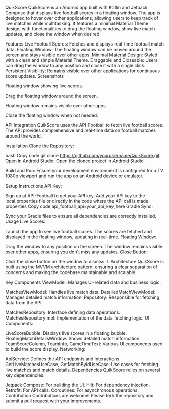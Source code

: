 QuikScore
QuikScore is an Android app built with Kotlin and Jetpack Compose that displays live football scores in a floating window. The app is designed to hover over other applications, allowing users to keep track of live matches while multitasking. It features a minimal Material Theme design, with functionalities to drag the floating window, show live match updates, and close the window when desired.



Features
Live Football Scores: Fetches and displays real-time football match data.
Floating Window: The floating window can be moved around the screen and stays visible over other apps.
Minimal Material Design: Styled with a clean and simple Material Theme.
Draggable and Closeable: Users can drag the window to any position and close it with a single click.
Persistent Visibility: Remains visible over other applications for continuous score updates.
Screenshots

Floating window showing live scores.


Drag the floating window around the screen.


Floating window remains visible over other apps.


Close the floating window when not needed.

API Integration
QuikScore uses the API-Football to fetch live football scores. The API provides comprehensive and real-time data on football matches around the world.

Installation
Clone the Repository:

bash
Copy code
git clone https://github.com/yourusername/QuikScore.git
Open in Android Studio:
Open the cloned project in Android Studio.

Build and Run:
Ensure your development environment is configured for a TV 1080p viewport and run the app on an Android device or emulator.

Setup Instructions
API Key:

Sign up at API-Football to get your API key.
Add your API key to the local.properties file or directly in the code where the API call is made.
properties
Copy code
api_football_api=your_api_key_here
Gradle Sync:

Sync your Gradle files to ensure all dependencies are correctly installed.
Usage
Live Scores:

Launch the app to see live football scores.
The scores are fetched and displayed in the floating window, updating in real-time.
Floating Window:

Drag the window to any position on the screen.
The window remains visible over other apps, ensuring you don't miss any updates.
Close Button:

Click the close button on the window to dismiss it.
Architecture
QuikScore is built using the MVVM architecture pattern, ensuring a clear separation of concerns and making the codebase maintainable and scalable.

Key Components
ViewModel: Manages UI-related data and business logic.

MatchesViewModel: Handles live match data.
DetailedMatchViewModel: Manages detailed match information.
Repository: Responsible for fetching data from the API.

MatchesRepository: Interface defining data operations.
MatchesRepositoryImpl: Implementation of the data fetching logic.
UI Components:

LiveScoreBubble: Displays live scores in a floating bubble.
FloatingMatchDetailsWindow: Shows detailed match information.
TeamScoreColumn, TeamInfo, GameTimeText: Various UI components used to build the score display.
Networking:

ApiService: Defines the API endpoints and interactions.
GetLiveMatchesUseCase, GetMatchByIdUseCase: Use cases for fetching live matches and match details.
Dependencies
QuikScore relies on several key dependencies:

Jetpack Compose: For building the UI.
Hilt: For dependency injection.
Retrofit: For API calls.
Coroutines: For asynchronous operations.
Contribution
Contributions are welcome! Please fork the repository and submit a pull request with your improvements.
 
